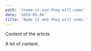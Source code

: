 ```yaml
---
path: '/name-it-and-they-will-come'
date: '2019-05-04'
title: 'Name it and they will come.'
---
```


Content of the article.

A lot of content.

